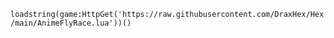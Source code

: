 `loadstring(game:HttpGet('https://raw.githubusercontent.com/DraxHex/Hex/main/AnimeFlyRace.lua'))()`
